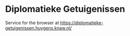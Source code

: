# Diplomatieke Getuigenissen

Service for the browser at https://diplomatieke-getuigenissen.huygens.knaw.nl/ 

